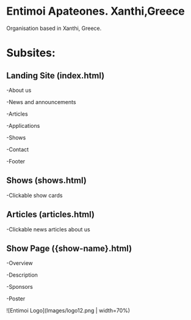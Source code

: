 # Entimoi Apateones. Xanthi,Greece

Organisation based in Xanthi, Greece.

# Subsites:

## Landing Site (index.html)

-About us

-News and announcements

-Articles

-Applications

-Shows

-Contact

-Footer

## Shows (shows.html)

-Clickable show cards

## Articles (articles.html)

-Clickable news articles about us

## Show Page ({show-name}.html)

-Overview

-Description

-Sponsors

-Poster

![Entimoi Logo](Images/logo12.png | width=70%)
